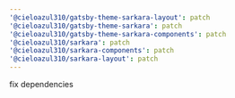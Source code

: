 ```yaml
---
'@cieloazul310/gatsby-theme-sarkara-layout': patch
'@cieloazul310/gatsby-theme-sarkara': patch
'@cieloazul310/gatsby-theme-sarkara-components': patch
'@cieloazul310/sarkara': patch
'@cieloazul310/sarkara-components': patch
'@cieloazul310/sarkara-layout': patch
---
```


fix dependencies
